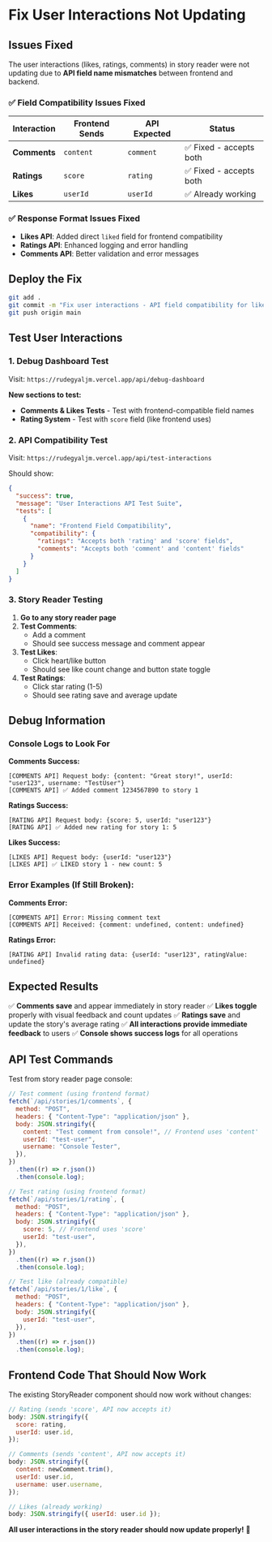 # Fix User Interactions Not Updating

## Issues Fixed

The user interactions (likes, ratings, comments) in story reader were not updating due to **API field name mismatches** between frontend and backend.

### ✅ Field Compatibility Issues Fixed

| Interaction  | Frontend Sends | API Expected | Status                  |
| ------------ | -------------- | ------------ | ----------------------- |
| **Comments** | `content`      | `comment`    | ✅ Fixed - accepts both |
| **Ratings**  | `score`        | `rating`     | ✅ Fixed - accepts both |
| **Likes**    | `userId`       | `userId`     | ✅ Already working      |

### ✅ Response Format Issues Fixed

- **Likes API**: Added direct `liked` field for frontend compatibility
- **Ratings API**: Enhanced logging and error handling
- **Comments API**: Better validation and error messages

## Deploy the Fix

```bash
git add .
git commit -m "Fix user interactions - API field compatibility for likes, ratings, comments"
git push origin main
```

## Test User Interactions

### 1. Debug Dashboard Test

Visit: `https://rudegyaljm.vercel.app/api/debug-dashboard`

**New sections to test:**

- **Comments & Likes Tests** - Test with frontend-compatible field names
- **Rating System** - Test with `score` field (like frontend uses)

### 2. API Compatibility Test

Visit: `https://rudegyaljm.vercel.app/api/test-interactions`

Should show:

```json
{
  "success": true,
  "message": "User Interactions API Test Suite",
  "tests": [
    {
      "name": "Frontend Field Compatibility",
      "compatibility": {
        "ratings": "Accepts both 'rating' and 'score' fields",
        "comments": "Accepts both 'comment' and 'content' fields"
      }
    }
  ]
}
```

### 3. Story Reader Testing

1. **Go to any story reader page**
2. **Test Comments**:
   - Add a comment
   - Should see success message and comment appear
3. **Test Likes**:
   - Click heart/like button
   - Should see like count change and button state toggle
4. **Test Ratings**:
   - Click star rating (1-5)
   - Should see rating save and average update

## Debug Information

### Console Logs to Look For

**Comments Success:**

```
[COMMENTS API] Request body: {content: "Great story!", userId: "user123", username: "TestUser"}
[COMMENTS API] ✅ Added comment 1234567890 to story 1
```

**Ratings Success:**

```
[RATING API] Request body: {score: 5, userId: "user123"}
[RATING API] ✅ Added new rating for story 1: 5
```

**Likes Success:**

```
[LIKES API] Request body: {userId: "user123"}
[LIKES API] ✅ LIKED story 1 - new count: 5
```

### Error Examples (If Still Broken):

**Comments Error:**

```
[COMMENTS API] Error: Missing comment text
[COMMENTS API] Received: {comment: undefined, content: undefined}
```

**Ratings Error:**

```
[RATING API] Invalid rating data: {userId: "user123", ratingValue: undefined}
```

## Expected Results

✅ **Comments save** and appear immediately in story reader
✅ **Likes toggle** properly with visual feedback and count updates
✅ **Ratings save** and update the story's average rating
✅ **All interactions provide immediate feedback** to users
✅ **Console shows success logs** for all operations

## API Test Commands

Test from story reader page console:

```javascript
// Test comment (using frontend format)
fetch(`/api/stories/1/comments`, {
  method: "POST",
  headers: { "Content-Type": "application/json" },
  body: JSON.stringify({
    content: "Test comment from console!", // Frontend uses 'content'
    userId: "test-user",
    username: "Console Tester",
  }),
})
  .then((r) => r.json())
  .then(console.log);

// Test rating (using frontend format)
fetch(`/api/stories/1/rating`, {
  method: "POST",
  headers: { "Content-Type": "application/json" },
  body: JSON.stringify({
    score: 5, // Frontend uses 'score'
    userId: "test-user",
  }),
})
  .then((r) => r.json())
  .then(console.log);

// Test like (already compatible)
fetch(`/api/stories/1/like`, {
  method: "POST",
  headers: { "Content-Type": "application/json" },
  body: JSON.stringify({
    userId: "test-user",
  }),
})
  .then((r) => r.json())
  .then(console.log);
```

## Frontend Code That Should Now Work

The existing StoryReader component should now work without changes:

```javascript
// Rating (sends 'score', API now accepts it)
body: JSON.stringify({
  score: rating,
  userId: user.id,
});

// Comments (sends 'content', API now accepts it)
body: JSON.stringify({
  content: newComment.trim(),
  userId: user.id,
  username: user.username,
});

// Likes (already working)
body: JSON.stringify({ userId: user.id });
```

**All user interactions in the story reader should now update properly!** 🎉
